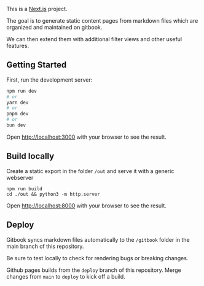 This is a [Next.js](https://nextjs.org/) project.

The goal is to generate static content pages from markdown files which are
organized and maintained on gitbook.

We can then extend them with additional filter views and other useful features.

## Getting Started

First, run the development server:

```bash
npm run dev
# or
yarn dev
# or
pnpm dev
# or
bun dev
```

Open [http://localhost:3000](http://localhost:3000) with your browser to see the result.

## Build locally

Create a static export in the folder `/out` and serve it with a generic webserver

```
npm run build
cd ./out && python3 -m http.server
```
Open [http://localhost:8000](http://localhost:8000) with your browser to see the result.

## Deploy

Gitbook syncs markdown files automatically to the `/gitbook` folder in the main
branch of this repository.

Be sure to test locally to check for rendering bugs or breaking changes.

Github pages builds from the `deploy` branch of this repository. Merge changes from `main` to `deploy` to kick off a build.
